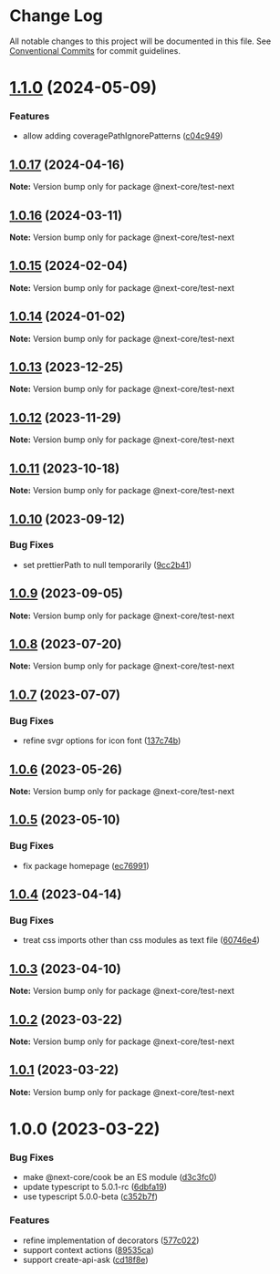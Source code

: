 # Change Log

All notable changes to this project will be documented in this file.
See [Conventional Commits](https://conventionalcommits.org) for commit guidelines.

# [1.1.0](https://github.com/easyops-cn/next-core/compare/@next-core/test-next@1.0.17...@next-core/test-next@1.1.0) (2024-05-09)


### Features

* allow adding coveragePathIgnorePatterns ([c04c949](https://github.com/easyops-cn/next-core/commit/c04c949b30ffc8a76209b19dfbcbbe677966bbe6))





## [1.0.17](https://github.com/easyops-cn/next-core/compare/@next-core/test-next@1.0.16...@next-core/test-next@1.0.17) (2024-04-16)

**Note:** Version bump only for package @next-core/test-next





## [1.0.16](https://github.com/easyops-cn/next-core/compare/@next-core/test-next@1.0.15...@next-core/test-next@1.0.16) (2024-03-11)

**Note:** Version bump only for package @next-core/test-next





## [1.0.15](https://github.com/easyops-cn/next-core/compare/@next-core/test-next@1.0.14...@next-core/test-next@1.0.15) (2024-02-04)

**Note:** Version bump only for package @next-core/test-next





## [1.0.14](https://github.com/easyops-cn/next-core/compare/@next-core/test-next@1.0.13...@next-core/test-next@1.0.14) (2024-01-02)

**Note:** Version bump only for package @next-core/test-next





## [1.0.13](https://github.com/easyops-cn/next-core/compare/@next-core/test-next@1.0.12...@next-core/test-next@1.0.13) (2023-12-25)

**Note:** Version bump only for package @next-core/test-next





## [1.0.12](https://github.com/easyops-cn/next-core/compare/@next-core/test-next@1.0.11...@next-core/test-next@1.0.12) (2023-11-29)

**Note:** Version bump only for package @next-core/test-next





## [1.0.11](https://github.com/easyops-cn/next-core/compare/@next-core/test-next@1.0.10...@next-core/test-next@1.0.11) (2023-10-18)

**Note:** Version bump only for package @next-core/test-next





## [1.0.10](https://github.com/easyops-cn/next-core/compare/@next-core/test-next@1.0.9...@next-core/test-next@1.0.10) (2023-09-12)


### Bug Fixes

* set prettierPath to null temporarily ([9cc2b41](https://github.com/easyops-cn/next-core/commit/9cc2b41d45a7e67f4e7410a5005386f27504fdb4))





## [1.0.9](https://github.com/easyops-cn/next-core/compare/@next-core/test-next@1.0.8...@next-core/test-next@1.0.9) (2023-09-05)

**Note:** Version bump only for package @next-core/test-next





## [1.0.8](https://github.com/easyops-cn/next-core/compare/@next-core/test-next@1.0.7...@next-core/test-next@1.0.8) (2023-07-20)

**Note:** Version bump only for package @next-core/test-next





## [1.0.7](https://github.com/easyops-cn/next-core/compare/@next-core/test-next@1.0.6...@next-core/test-next@1.0.7) (2023-07-07)


### Bug Fixes

* refine svgr options for icon font ([137c74b](https://github.com/easyops-cn/next-core/commit/137c74bb16ce310f999af08ca3bec2ff72f7fb0c))





## [1.0.6](https://github.com/easyops-cn/next-core/compare/@next-core/test-next@1.0.5...@next-core/test-next@1.0.6) (2023-05-26)

**Note:** Version bump only for package @next-core/test-next





## [1.0.5](https://github.com/easyops-cn/next-core/compare/@next-core/test-next@1.0.4...@next-core/test-next@1.0.5) (2023-05-10)


### Bug Fixes

* fix package homepage ([ec76991](https://github.com/easyops-cn/next-core/commit/ec76991f1b55bebbced980f43e788070e6d4f2f7))





## [1.0.4](https://github.com/easyops-cn/next-core/compare/@next-core/test-next@1.0.3...@next-core/test-next@1.0.4) (2023-04-14)


### Bug Fixes

* treat css imports other than css modules as text file ([60746e4](https://github.com/easyops-cn/next-core/commit/60746e4bb7a35e6ec14e63d9280b13c73fcdf45c))





## [1.0.3](https://github.com/easyops-cn/next-core/compare/@next-core/test-next@1.0.2...@next-core/test-next@1.0.3) (2023-04-10)

**Note:** Version bump only for package @next-core/test-next





## [1.0.2](https://github.com/easyops-cn/next-core/compare/@next-core/test-next@1.0.1...@next-core/test-next@1.0.2) (2023-03-22)

**Note:** Version bump only for package @next-core/test-next

## [1.0.1](https://github.com/easyops-cn/next-core/compare/@next-core/test-next@1.0.0...@next-core/test-next@1.0.1) (2023-03-22)

**Note:** Version bump only for package @next-core/test-next

# 1.0.0 (2023-03-22)

### Bug Fixes

- make @next-core/cook be an ES module ([d3c3fc0](https://github.com/easyops-cn/next-core/commit/d3c3fc0b91d3fe04d7abd7463c08d7b413cbd195))
- update typescript to 5.0.1-rc ([6dbfa19](https://github.com/easyops-cn/next-core/commit/6dbfa19942b4a5a7194c9f51a9184a7560bb3903))
- use typescript 5.0.0-beta ([c352b7f](https://github.com/easyops-cn/next-core/commit/c352b7f6a489817e0bd4c554d2c7535df73277ba))

### Features

- refine implementation of decorators ([577c022](https://github.com/easyops-cn/next-core/commit/577c022181f941d8e9ecd22ef486a5a6eb3f8359))
- support context actions ([89535ca](https://github.com/easyops-cn/next-core/commit/89535ca885602145448666131a7c94bdea5ae494))
- support create-api-ask ([cd18f8e](https://github.com/easyops-cn/next-core/commit/cd18f8e9d3df2676105438d7f772b713b615cf2a))
